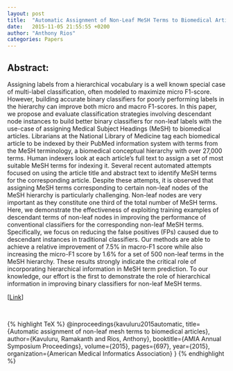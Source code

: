 ```yaml
---
layout: post
title:  "Automatic Assignment of Non-Leaf MeSH Terms to Biomedical Articles"
date:   2015-11-05 21:55:55 +0200
author: "Anthony Rios"
categories: Papers
---
```


## Abstract:
Assigning labels from a hierarchical vocabulary is a well known special case of multi-label classification, often modeled to maximize micro F1-score. However, building accurate binary classifiers for poorly performing labels in the hierarchy can improve both micro and macro F1-scores. In this paper, we propose and evaluate classification strategies involving descendant node instances to build better binary classifiers for non-leaf labels with the use-case of assigning Medical Subject Headings (MeSH) to biomedical articles. Librarians at the National Library of Medicine tag each biomedical article to be indexed by their PubMed information system with terms from the MeSH terminology, a biomedical conceptual hierarchy with over 27,000 terms. Human indexers look at each article’s full text to assign a set of most suitable MeSH terms for indexing it. Several recent automated attempts focused on using the article title and abstract text to identify MeSH terms for the corresponding article. Despite these attempts, it is observed that assigning MeSH terms corresponding to certain non-leaf nodes of the MeSH hierarchy is particularly challenging. Non-leaf nodes are very important as they constitute one third of the total number of MeSH terms. Here, we demonstrate the effectiveness of exploiting training examples of descendant terms of non-leaf nodes in improving the performance of conventional classifiers for the corresponding non-leaf MeSH terms. Specifically, we focus on reducing the false positives (FPs) caused due to descendant instances in traditional classifiers. Our methods are able to achieve a relative improvement of 7.5% in macro-F1 score while also increasing the micro-F1 score by 1.6% for a set of 500 non-leaf terms in the MeSH hierarchy. These results strongly indicate the critical role of incorporating hierarchical information in MeSH term prediction. To our knowledge, our effort is the first to demonstrate the role of hierarchical information in improving binary classifiers for non-leaf MeSH terms.

[<a href="https://www.ncbi.nlm.nih.gov/pmc/articles/PMC4765689/">Link</a>]

<br />

{% highlight TeX %}
@inproceedings{kavuluru2015automatic,
  title={Automatic assignment of non-leaf mesh terms to biomedical articles},
  author={Kavuluru, Ramakanth and Rios, Anthony},
  booktitle={AMIA Annual Symposium Proceedings},
  volume={2015},
  pages={697},
  year={2015},
  organization={American Medical Informatics Association}
}
{% endhighlight %}
